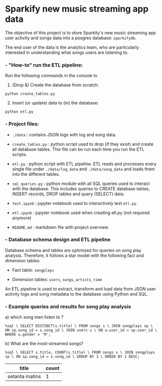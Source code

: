 # Sparkify new music streaming app data

The objective of this project is to store Sparkity's new music streaming app user activity and songs data into a posgres database: ``sparkifydb``.

The end user of the data is the analytics team, who are particularly interested in understanding what songs users are listening to.

### - "How-to" run the ETL pipeline:

Run the following commands in the console to

1. (Drop &) Create the database from scratch:

`python create_tables.py`

2. Insert (or update) data to (in) the database:

`python etl.py`

### - Project files:

- ``./data`` : contains JSON logs with log and song data.

- ``create_tables.py`` : python script used to drop (if they exist) and create all database tables. This file can be run each time you run the ETL scripts.

- ``etl.py`` : python script with ETL pipeline. ETL reads and processes every single file under ``./data/log_data`` and ``./data/song_data`` and loads them into the different tables.

- ``sql_queries.py`` : python module with all SQL queries used to interact with the database. This includes queries to CREATE database tables, INSERT records, DROP tables and query (SELECT) data.

- ``test.ipynb`` : jupyter notebook used to interactively test ``etl.py``. 

- ``etl.ipynb`` : jupyter notebook used when creating etl.py (not required anymore)

- ``README.md`` : markdown file with project overview.

### - Database schema design and ETL pipeline

Database schema and tables are optimized for queries on song play analysis. Therefore, it follows a star model with the following fact and dimension tables:

- Fact table: ``songplays``

- Dimension tables: ``users``, ``songs``, ``artists``, ``time``


An ETL pipeline is used to extract, transform and load data from JSON user activity logs and song metadata to the database using Python and SQL.

### - Example queries and results for song play analysis

a) which song men listen to ?

``%sql \
SELECT DISTINCT(s.title) \
FROM songs s \
JOIN songplays sp \
ON sp.song_id = s.song_id \
JOIN users u \
ON u.user_id = sp.user_id \
WHERE u.gender = 'M';
``


b) What are the most-streamed songs?

``%sql \
SELECT s.title, COUNT(s.title) \
FROM songs s \
JOIN songplays sp \
ON sp.song_id = s.song_id \
GROUP BY 1 \
ORDER BY 1 DESC;
``

| title          | count |
|----------------|-------|
| setanta matins | 1     |